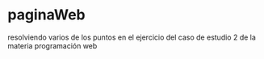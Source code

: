 # paginaWeb
resolviendo varios de los puntos en el ejercicio del caso de estudio 2 de la materia programación web
